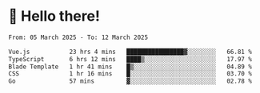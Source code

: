 # 👋 Hello there!

<!--START_SECTION:waka-->

```txt
From: 05 March 2025 - To: 12 March 2025

Vue.js           23 hrs 4 mins   ████████████████▓░░░░░░░░   66.81 %
TypeScript       6 hrs 12 mins   ████▒░░░░░░░░░░░░░░░░░░░░   17.97 %
Blade Template   1 hr 41 mins    █▒░░░░░░░░░░░░░░░░░░░░░░░   04.89 %
CSS              1 hr 16 mins    █░░░░░░░░░░░░░░░░░░░░░░░░   03.70 %
Go               57 mins         ▓░░░░░░░░░░░░░░░░░░░░░░░░   02.78 %
```

<!--END_SECTION:waka-->
